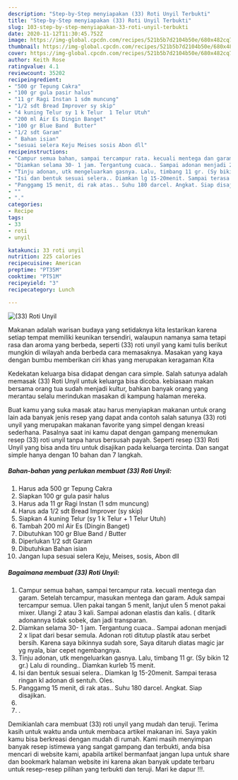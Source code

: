 ```yaml
---
description: "Step-by-Step menyiapakan (33) Roti Unyil Terbukti"
title: "Step-by-Step menyiapakan (33) Roti Unyil Terbukti"
slug: 103-step-by-step-menyiapakan-33-roti-unyil-terbukti
date: 2020-11-12T11:30:45.752Z
image: https://img-global.cpcdn.com/recipes/521b5b7d2104b50e/680x482cq70/33-roti-unyil-foto-resep-utama.jpg
thumbnail: https://img-global.cpcdn.com/recipes/521b5b7d2104b50e/680x482cq70/33-roti-unyil-foto-resep-utama.jpg
cover: https://img-global.cpcdn.com/recipes/521b5b7d2104b50e/680x482cq70/33-roti-unyil-foto-resep-utama.jpg
author: Keith Rose
ratingvalue: 4.1
reviewcount: 35202
recipeingredient:
- "500 gr Tepung Cakra"
- "100 gr gula pasir halus"
- "11 gr Ragi Instan 1 sdm muncung"
- "1/2 sdt Bread Improver sy skip"
- "4 kuning Telur sy 1 k Telur  1 Telur Utuh"
- "200 ml Air Es Dingin Banget"
- "100 gr Blue Band  Butter"
- "1/2 sdt Garam"
- " Bahan isian"
- "sesuai selera Keju Meises sosis Abon dll"
recipeinstructions:
- "Campur semua bahan, sampai tercampur rata. kecuali mentega dan garam. Setelah tercampur, masukan mentega dan garam. Aduk sampai tercampur semua. Ulen pakai tangan 5 menit, lanjut ulen 5 menot pakai mixer. Ulangi 2 atau 3 kali. Sampai adonan elastis dan kalis. ( ditarik adonannya tidak sobek, dan jadi transparan."
- "Diamkan selama 30- 1 jam. Tergantung cuaca.. Sampai adonan menjadi 2 x lipat dari besar semula. Adonan roti ditutup plastik atau serbet bersih. Karena saya bikinnya sudah sore, Saya ditaruh diatas magic jar yg nyala, biar cepet ngembangnya."
- "Tinju adonan, utk mengeluarkan gasnya. Lalu, timbang 11 gr. (Sy bikin 12 gr.) Lalu di rounding.. Diamkan kurleb 15 menit."
- "Isi dan bentuk sesuai selera.. Diamkan lg 15-20menit. Sampai terasa ringan kl adonan di sentuh. Oles."
- "Panggamg 15 menit, di rak atas.. Suhu 180 darcel. Angkat. Siap disajikan."
- ""
- "."
categories:
- Recipe
tags:
- 33
- roti
- unyil

katakunci: 33 roti unyil 
nutrition: 225 calories
recipecuisine: American
preptime: "PT35M"
cooktime: "PT51M"
recipeyield: "3"
recipecategory: Lunch

---
```



![(33) Roti Unyil](https://img-global.cpcdn.com/recipes/521b5b7d2104b50e/680x482cq70/33-roti-unyil-foto-resep-utama.jpg)

Makanan adalah warisan budaya yang setidaknya kita lestarikan karena setiap tempat memiliki keunikan tersendiri, walaupun namanya sama tetapi rasa dan aroma yang berbeda, seperti (33) roti unyil yang kami tulis berikut mungkin di wilayah anda berbeda cara memasaknya. Masakan yang kaya dengan bumbu memberikan ciri khas yang merupakan keragaman Kita

Kedekatan keluarga bisa didapat dengan cara simple. Salah satunya adalah memasak (33) Roti Unyil untuk keluarga bisa dicoba. kebiasaan makan bersama orang tua sudah menjadi kultur, bahkan banyak orang yang merantau selalu merindukan masakan di kampung halaman mereka.



Buat kamu yang suka masak atau harus menyiapkan makanan untuk orang lain ada banyak jenis resep yang dapat anda contoh salah satunya (33) roti unyil yang merupakan makanan favorite yang simpel dengan kreasi sederhana. Pasalnya saat ini kamu dapat dengan gampang menemukan resep (33) roti unyil tanpa harus bersusah payah.
Seperti resep (33) Roti Unyil yang bisa anda tiru untuk disajikan pada keluarga tercinta. Dan sangat simple hanya dengan 10 bahan dan 7 langkah.


<!--inarticleads1-->

##### Bahan-bahan yang perlukan membuat (33) Roti Unyil:

1. Harus ada 500 gr Tepung Cakra
1. Siapkan 100 gr gula pasir halus
1. Harus ada 11 gr Ragi Instan (1 sdm muncung)
1. Harus ada 1/2 sdt Bread Improver (sy skip)
1. Siapkan 4 kuning Telur (sy 1 k Telur + 1 Telur Utuh)
1. Tambah 200 ml Air Es (Dingin Banget)
1. Dibutuhkan 100 gr Blue Band / Butter
1. Diperlukan 1/2 sdt Garam
1. Dibutuhkan  Bahan isian
1. Jangan lupa sesuai selera Keju, Meises, sosis, Abon dll




<!--inarticleads2-->

##### Bagaimana membuat  (33) Roti Unyil:

1. Campur semua bahan, sampai tercampur rata. kecuali mentega dan garam. Setelah tercampur, masukan mentega dan garam. Aduk sampai tercampur semua. Ulen pakai tangan 5 menit, lanjut ulen 5 menot pakai mixer. Ulangi 2 atau 3 kali. Sampai adonan elastis dan kalis. ( ditarik adonannya tidak sobek, dan jadi transparan.
1. Diamkan selama 30- 1 jam. Tergantung cuaca.. Sampai adonan menjadi 2 x lipat dari besar semula. Adonan roti ditutup plastik atau serbet bersih. Karena saya bikinnya sudah sore, Saya ditaruh diatas magic jar yg nyala, biar cepet ngembangnya.
1. Tinju adonan, utk mengeluarkan gasnya. Lalu, timbang 11 gr. (Sy bikin 12 gr.) Lalu di rounding.. Diamkan kurleb 15 menit.
1. Isi dan bentuk sesuai selera.. Diamkan lg 15-20menit. Sampai terasa ringan kl adonan di sentuh. Oles.
1. Panggamg 15 menit, di rak atas.. Suhu 180 darcel. Angkat. Siap disajikan.
1. 
1. .




Demikianlah cara membuat (33) roti unyil yang mudah dan teruji. Terima kasih untuk waktu anda untuk membaca artikel makanan ini. Saya yakin kamu bisa berkreasi dengan mudah di rumah. Kami masih menyimpan banyak resep istimewa yang sangat gampang dan terbukti, anda bisa mencari di website kami, apabila artikel bermanfaat jangan lupa untuk share dan bookmark halaman website ini karena akan banyak update terbaru untuk resep-resep pilihan yang terbukti dan teruji. Mari ke dapur !!!. 
